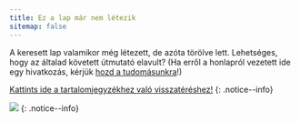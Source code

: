 ```yaml
---
title: Ez a lap már nem létezik
sitemap: false
---
```


A keresett lap valamikor még létezett, de azóta törölve lett. Lehetséges, hogy az általad követett útmutató elavult? (Ha erről a honlapról vezetett ide egy hivatkozás, kérjük [hozd a tudomásunkra](https://github.com/hacks-guide/Guide_Wii/issues)!)

[Kattints ide a tartalomjegyzékhez való visszatéréshez!](site-navigation)
{: .notice--info}

![](https://http.cat/410)
{: .notice--info}
